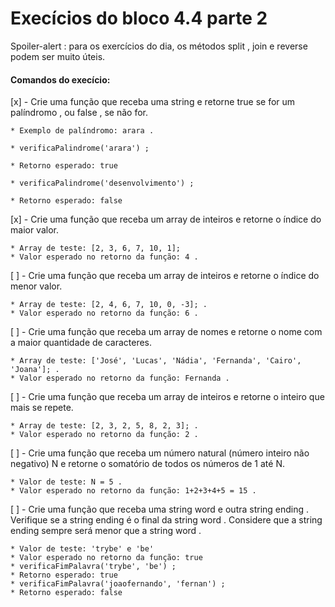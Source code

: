 # Execícios do bloco 4.4 parte 2

Spoiler-alert : para os exercícios do dia, os métodos split , join e reverse podem ser muito úteis.

#### Comandos do execício:

  [x] - Crie uma função que receba uma string e retorne true se for um palíndromo , ou false , se não 
  for.
  ```
  * Exemplo de palíndromo: arara .

  * verificaPalindrome('arara') ;

  * Retorno esperado: true

  * verificaPalindrome('desenvolvimento') ;

  * Retorno esperado: false
  ```
    
  [x] - Crie uma função que receba um array de inteiros e retorne o índice do maior valor.
  ```
  * Array de teste: [2, 3, 6, 7, 10, 1]; 
  * Valor esperado no retorno da função: 4 .
  ```

  [ ] - Crie uma função que receba um array de inteiros e retorne o índice do menor valor.
  ```
  * Array de teste: [2, 4, 6, 7, 10, 0, -3]; .
  * Valor esperado no retorno da função: 6 .
  ```

  [ ] - Crie uma função que receba um array de nomes e retorne o nome com a maior quantidade de 
  caracteres.
  ```
  * Array de teste: ['José', 'Lucas', 'Nádia', 'Fernanda', 'Cairo', 'Joana']; .
  * Valor esperado no retorno da função: Fernanda .
  ```

  [ ] - Crie uma função que receba um array de inteiros e retorne o inteiro que mais se repete.
  ```
  * Array de teste: [2, 3, 2, 5, 8, 2, 3]; .
  * Valor esperado no retorno da função: 2 .
  ```

  [ ] - Crie uma função que receba um número natural (número inteiro não negativo) N e retorne o 
  somatório de todos os números de 1 até N.
  ```
  * Valor de teste: N = 5 .
  * Valor esperado no retorno da função: 1+2+3+4+5 = 15 .
  ```

  [ ] - Crie uma função que receba uma string word e outra string ending . Verifique se a string 
  ending é o final da string word . Considere que a string ending sempre será menor que a string word .
  ```
  * Valor de teste: 'trybe' e 'be'
  * Valor esperado no retorno da função: true
  * verificaFimPalavra('trybe', 'be') ;
  * Retorno esperado: true
  * verificaFimPalavra('joaofernando', 'fernan') ;
  * Retorno esperado: false
  ```
